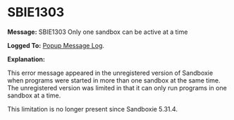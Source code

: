# SBIE1303

**Message:** SBIE1303 Only one sandbox can be active at a time

**Logged To:** [Popup Message Log](PopupMessageLog.md).

**Explanation:**

This error message appeared in the unregistered version of Sandboxie when programs were started in more than one sandbox at the same time. The unregistered version was limited in that it can only run programs in one sandbox at a time.

This limitation is no longer present since Sandboxie 5.31.4.
